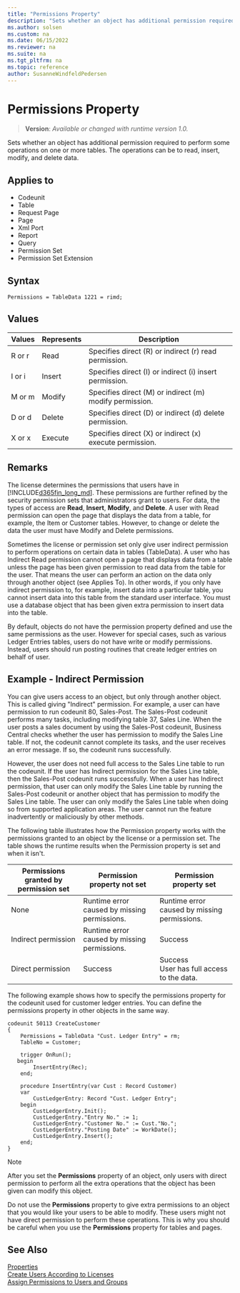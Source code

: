 ```yaml
---
title: "Permissions Property"
description: "Sets whether an object has additional permission required to perform some operations on one or more tables."
ms.author: solsen
ms.custom: na
ms.date: 06/15/2022
ms.reviewer: na
ms.suite: na
ms.tgt_pltfrm: na
ms.topic: reference
author: SusanneWindfeldPedersen
---
```

[//]: # (START>DO_NOT_EDIT)
[//]: # (IMPORTANT:Do not edit any of the content between here and the END>DO_NOT_EDIT.)
[//]: # (Any modifications should be made in the .xml files in the ModernDev repo.)
# Permissions Property
> **Version**: _Available or changed with runtime version 1.0._

Sets whether an object has additional permission required to perform some operations on one or more tables. The operations can be to read, insert, modify, and delete data.

## Applies to
-   Codeunit
-   Table
-   Request Page
-   Page
-   Xml Port
-   Report
-   Query
-   Permission Set
-   Permission Set Extension

[//]: # (IMPORTANT: END>DO_NOT_EDIT)


## Syntax

```AL
Permissions = TableData 1221 = rimd;
```

## Values

| Values   |Represents  |Description   |
|----------|------------|---------------------------------------------|
|R or r    |Read        |Specifies direct (R) or indirect (r) read permission.|
|I or i    |Insert      |Specifies direct (I) or indirect (i) insert permission.| 
|M or m    |Modify      |Specifies direct (M) or indirect (m) modify permission.|
|D or d    |Delete      |Specifies direct (D) or indirect (d) delete permission.|
|X or x    |Execute     |Specifies direct (X) or indirect (x) execute permission.|

  
## Remarks  

The license determines the permissions that users have in [!INCLUDE[d365fin_long_md](../includes/d365fin_long_md.md)]. These permissions are further refined by the security permission sets that administrators grant to users. For data, the types of access are **Read**, **Insert**, **Modify**, and **Delete**. A user with Read permission can open the page that displays the data from a table, for example, the Item or Customer tables. However, to change or delete the data the user must have Modify and Delete permissions.

Sometimes the license or permission set only give user indirect permission to perform operations on certain data in tables (TableData). A user who has Indirect Read permission cannot open a page that displays data from a table unless the page has been given permission to read data from the table for the user. That means the user can perform an action on the data only through another object (see Applies To). In other words, if you only have indirect permission to, for example, insert data into a particular table, you cannot insert data into this table from the standard user interface. You must use a database object that has been given extra permission to insert data into the table.

By default, objects do not have the permission property defined and use the same permissions as the user. However for special cases, such as various Ledger Entries tables, users do not have write or modify permissions. Instead, users should run posting routines that create ledger entries on behalf of user.

## Example - Indirect Permission

You can give users access to an object, but only through another object. This is called giving "Indirect" permission. For example, a user can have permission to run codeunit 80, Sales-Post. The Sales-Post codeunit performs many tasks, including modifying table 37, Sales Line. When the user posts a sales document by using the Sales-Post codeunit, Business Central checks whether the user has permission to modify the Sales Line table. If not, the codeunit cannot complete its tasks, and the user receives an error message. If so, the codeunit runs successfully.

However, the user does not need full access to the Sales Line table to run the codeunit. If the user has Indirect permission for the Sales Line table, then the Sales-Post codeunit runs successfully. When a user has Indirect permission, that user can only modify the Sales Line table by running the Sales-Post codeunit or another object that has permission to modify the Sales Line table. The user can only modify the Sales Line table when doing so from supported application areas. The user cannot run the feature inadvertently or maliciously by other methods.

<!--
|||Permission granted|Permission granted|Permission granted|
|---------|---------|---------|---------|---------|
|||**Blank**<br> No permissions|**Indirect**<br>|**Yes**<br>Direct permission|
|Permission property in object|Defined|Result: Runtime error caused by missing permissions.<br>The user must also have Indirect permission.|Result: Success|Result: Success <br> User has full access to the data.|
|Permission property in object|Not defined<br>Default|Result: Runtime error caused by missing permissions.|Result: Runtime error caused by missing permissions.|Result: Success|
-->

The following table illustrates how the Permission property works with the permissions granted to an object by the license or a permission set. The table shows the runtime results when the Permission property is set and when it isn't.

<!--
|Is Permission property set?|No permission to object|Indirect permission to object|Direct permission to object |
|---------|---------|---------|---------|
|Yes|Runtime error caused by missing permissions.|Success|Success <br> User has full access to the data.|
|No (default)|Runtime error caused by missing permissions.|Runtime error caused by missing permissions.|Success|

-->

|Permissions granted by permission set|Permission property not set|Permission property set|
|---------|---------|---------|
|None|Runtime error caused by missing permissions.|Runtime error caused by missing permissions.|
|Indirect permission|Runtime error caused by missing permissions.|Success|
|Direct permission|Success|Success<br> User has full access to the data.|


The following example shows how to specify the permissions property for the codeunit used for customer ledger entries. You can define the permissions property in other objects in the same way.

```AL
codeunit 50113 CreateCustomer
{
    Permissions = TableData "Cust. Ledger Entry" = rm;
    TableNo = Customer;

    trigger OnRun();
   begin
        InsertEntry(Rec);
    end;

    procedure InsertEntry(var Cust : Record Customer)
    var
        CustLedgerEntry: Record "Cust. Ledger Entry";
    begin
        CustLedgerEntry.Init();
        CustLedgerEntry."Entry No." := 1;
        CustLedgerEntry."Customer No." := Cust."No.";
        CustLedgerEntry."Posting Date" := WorkDate();
        CustLedgerEntry.Insert();
    end;
}

```

> [!NOTE]  
> After you set the **Permissions** property of an object, only users with direct permission to perform all the extra operations that the object has been given can modify this object.  
> 
> Do not use the **Permissions** property to give extra permissions to an object that you would like your users to be able to modify. These users might not have direct permission to perform these operations. This is why you should be careful when you use the **Permissions** property for tables and pages.  
  
## See Also

[Properties](devenv-properties.md)  
[Create Users According to Licenses](/dynamics365/business-central/ui-how-users-permissions)  
[Assign Permissions to Users and Groups](/dynamics365/business-central/ui-define-granular-permissions)